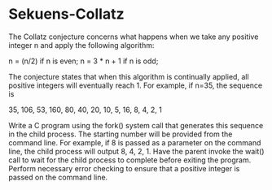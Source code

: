 # Sekuens-Collatz

The Collatz conjecture concerns what happens when we take any positive integer n and apply the following algorithm:

n = (n/2)       if n is even;
n = 3 * n + 1   if n is odd;

The conjecture states that when this algorithm is continually applied, all positive integers will eventually reach 1. 
For example, if n=35, the sequence is

35, 106, 53, 160, 80, 40, 20, 10, 5, 16, 8, 4, 2, 1

Write a C program using the fork() system call that generates this sequence in the child process. 
The starting number will be provided from the command line. 
For example, if 8 is passed as a parameter on the command line, the child process will output 8, 4, 2, 1. 
Have the parent invoke the wait() call to wait for the child process to complete before exiting the program. 
Perform necessary error checking to ensure that a positive integer is passed on the command line.
